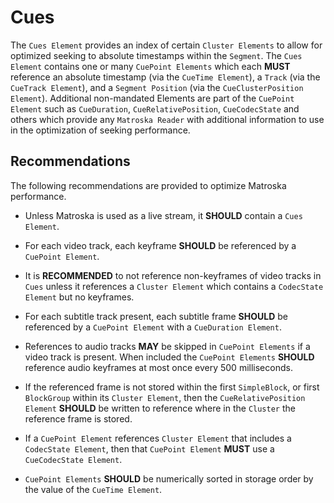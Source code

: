 # Cues

The `Cues Element` provides an index of certain `Cluster Elements` to allow for optimized
seeking to absolute timestamps within the `Segment`. The `Cues Element` contains one or
many `CuePoint Elements` which each **MUST** reference an absolute timestamp (via the
`CueTime Element`), a `Track` (via the `CueTrack Element`), and a `Segment Position`
(via the `CueClusterPosition Element`). Additional non-mandated Elements are part of
the `CuePoint Element` such as `CueDuration`, `CueRelativePosition`, `CueCodecState`
and others which provide any `Matroska Reader` with additional information to use in
the optimization of seeking performance.

## Recommendations

The following recommendations are provided to optimize Matroska performance.

- Unless Matroska is used as a live stream, it **SHOULD** contain a `Cues Element`.

- For each video track, each keyframe **SHOULD** be referenced by a `CuePoint Element`.

- It is **RECOMMENDED** to not reference non-keyframes of video tracks in `Cues` unless
  it references a `Cluster Element` which contains a `CodecState Element` but no keyframes.

- For each subtitle track present, each subtitle frame **SHOULD** be referenced by a
  `CuePoint Element` with a `CueDuration Element`.

- References to audio tracks **MAY** be skipped in `CuePoint Elements` if a video track
  is present. When included the `CuePoint Elements` **SHOULD** reference audio keyframes
  at most once every 500 milliseconds.

- If the referenced frame is not stored within the first `SimpleBlock`, or first
  `BlockGroup` within its `Cluster Element`, then the `CueRelativePosition Element`
   **SHOULD** be written to reference where in the `Cluster` the reference frame is stored.

- If a `CuePoint Element` references `Cluster Element` that includes a `CodecState Element`,
  then that `CuePoint Element` **MUST** use a `CueCodecState Element`.

- `CuePoint Elements` **SHOULD** be numerically sorted in storage order by the value of the `CueTime Element`.

